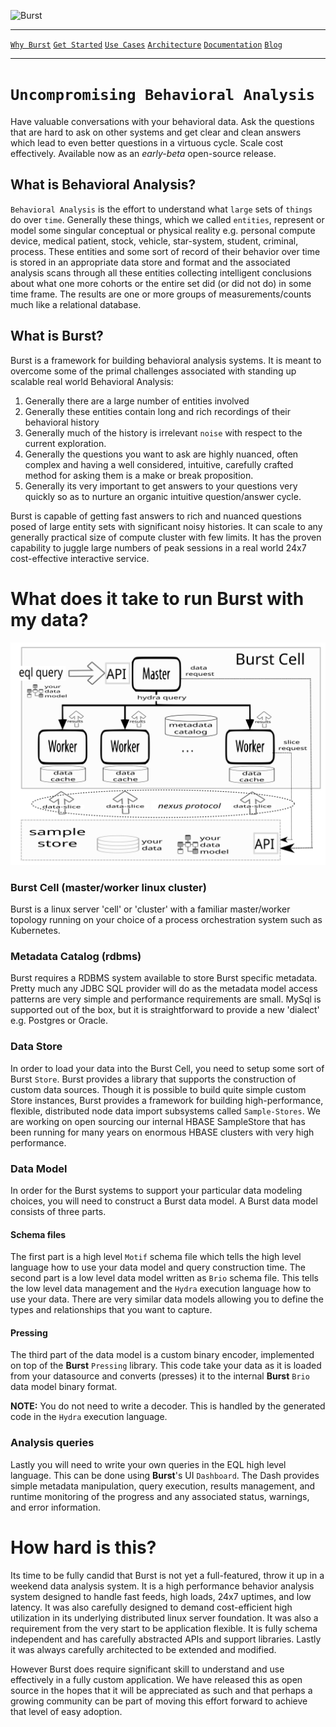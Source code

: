 ![Burst](../../../delete/open-source/doc/burst.png "") 

---
[`Why Burst`](whatwhyhow/burst_whatwhyhow.md) [`Get Started`](boot/burst_get_started.md) [`Use Cases`](usecase/burst_use_cases.md) [`Architecture`](architecture/burst_architecture.md) [`Documentation`](burst_documentation.md) [`Blog`](blog/burst_blog.md)

---

# `Uncompromising Behavioral Analysis`
Have valuable conversations with your behavioral data. Ask the 
questions that are hard to ask on other systems
and get clear and clean answers which lead to 
even better questions in a virtuous cycle. Scale cost effectively.
Available now as an _early-beta_ open-source release.

## What is Behavioral Analysis? 
`Behavioral Analysis` is the effort to understand
what `large` sets of `things` do over `time`.
Generally these things, which we called `entities`, represent or model
some singular conceptual or physical reality e.g.
personal compute device, medical patient, stock, vehicle, star-system,
student, criminal, process. These entities and some sort of record of their
behavior over time is stored in an appropriate data store and format
and the associated analysis scans through all these entities collecting
 intelligent conclusions about what one more
cohorts or the entire set did (or did not do) in some time frame. The 
results are one or more 
groups of measurements/counts much like a relational database.

## What is Burst?
Burst is a framework for building behavioral analysis systems. It is meant
to overcome some of the primal challenges associated with standing up
scalable real world Behavioral Analysis:
1. Generally there are a large number of entities involved
2. Generally these entities contain long and rich recordings of their 
  behavioral history
3. Generally much of the history is irrelevant `noise` with respect to the current
  exploration.
4. Generally the questions you want to ask are highly nuanced, often
 complex and having a
 well considered, intuitive,  carefully crafted method for asking them
 is a make or break proposition.
5. Generally its very important to get answers to your questions very quickly
 so as to nurture an organic intuitive question/answer cycle.

Burst is capable of getting fast answers to rich and nuanced questions posed
of large entity sets with significant noisy histories. It can scale
to any generally practical size of compute cluster with few limits. 
It has the proven capability to juggle large numbers of peak sessions in a real
world 24x7 cost-effective interactive service.

# What does it take to run Burst with my data?
![](../image/burst_front.svg "")


### Burst Cell (master/worker linux cluster)
Burst is a linux server 'cell' or 'cluster'
with a familiar master/worker topology
running on your choice of
a process orchestration system such as Kubernetes.

### Metadata Catalog (rdbms)
Burst requires a RDBMS system available to store Burst specific metadata. Pretty much
any JDBC SQL provider will do as the metadata model access patterns are very simple
and performance requirements are small. MySql is supported out of the box, but it
is straightforward to provide a new 'dialect' e.g. Postgres or Oracle.

### Data Store
In order to load your data into the Burst Cell, you need to setup some sort
of Burst `Store`. Burst provides a library that supports the 
construction of custom data sources.
Though it is possible to build quite simple custom Store instances, Burst 
provides a framework for building  high-performance, flexible, distributed 
node data import subsystems
called `Sample-Stores`. We are working on open sourcing our internal HBASE
SampleStore that has been running for many years on enormous HBASE clusters 
with very high performance.

### Data Model
In order for the Burst systems to support  your particular data modeling choices, 
you will need to construct a Burst data model. A Burst data model consists of
three parts. 

#### Schema files
The first part is a high level `Motif` schema file which tells 
the high level language how to use your data model and query construction
time. The second part is a low level data model written as `Brio` schema file.
This tells the low level data management and the `Hydra` execution language
how to use your data. There are very similar data models allowing you
to define the types and relationships that you want to capture. 

#### Pressing
The third part of the data model is a custom 
binary encoder, implemented on top of the **Burst** `Pressing` library.
This code take your data as it is loaded from your datasource
and converts (presses) it to the internal **Burst** `Brio` data model
binary format. 

**NOTE:** You do not need to write a decoder. This is handled
by the generated code in the `Hydra` execution language.

### Analysis queries
Lastly you will need to write your own queries in the EQL high level
language. This can be done using **Burst**'s UI `Dashboard`. The Dash
provides simple metadata manipulation, query execution, results management,
and runtime monitoring of the progress and any associated status, warnings,
and error information.

# How hard is this?
Its time to be fully candid that Burst is not yet a full-featured,
throw it up in a weekend data analysis system. It is a  high performance
behavior analysis system designed to handle fast feeds, high loads, 
24x7 uptimes, and low latency. It was also carefully designed to 
demand  cost-efficient high utilization in its underlying distributed
linux server foundation. It was also
a requirement from the very start to be application flexible.
It is fully schema independent and has
carefully abstracted APIs and support libraries. Lastly it was always
carefully architected to be extended and modified.

However Burst does require significant skill to understand and use effectively
in a fully custom application.
We have released this
as open source in the hopes that it will be appreciated as such and that
perhaps a growing community can be part of moving this effort forward to 
achieve that level of easy adoption.
